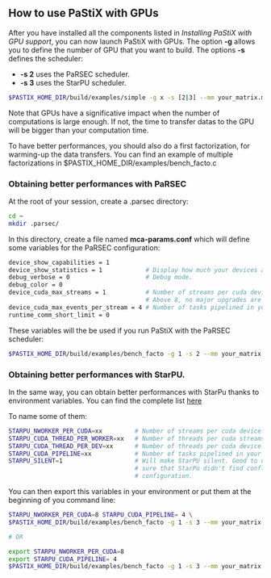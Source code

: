 ## How to use PaStiX with GPUs

After you have installed all the components listed in
_Installing PaStiX with GPU support_, you can now launch
PaStiX with GPUs.
The option **-g** allows you to define the number of GPU
that you want to build.
The options **-s** defines the scheduler:
* **-s 2** uses the PaRSEC scheduler.
* **-s 3** uses the StarPU scheduler.

```sh
$PASTIX_HOME_DIR/build/examples/simple -g x -s [2|3] --mm your_matrix.mtx
```

Note that GPUs have a significative impact when the number
of computations is large enough. If not, the time to transfer
datas to the GPU will be bigger than your computation time.

To have better performances, you should also do a first
factorization, for warming-up the data transfers. You can
find an example of multiple factorizations in
$PASTIX_HOME_DIR/examples/bench_facto.c

### Obtaining better performances with PaRSEC

At the root of your session, create a .parsec directory:

```sh
cd ~
mkdir .parsec/
```

In this directory, create a file named **mca-params.conf** which will
define some variables for the PaRSEC configuration:

```sh
device_show_capabilities = 1
device_show_statistics = 1            # Display how much your devices are used.
debug_verbose = 0                     # Debug mode.
debug_color = 0
device_cuda_max_streams = 1           # Number of streams per cuda device.
                                      # Above 8, no major upgrades are observed.
device_cuda_max_events_per_stream = 4 # Number of tasks pipelined in your device.
runtime_comm_short_limit = 0
```

These variables will the be used if you run PaStiX with the
PaRSEC scheduler:

```sh
$PASTIX_HOME_DIR/build/examples/bench_facto -g 1 -s 2 --mm your_matrix.mtx
```

### Obtaining better performances with StarPU.

In the same way, you can obtain better performances with StarPu thanks to
environment variables. You can find the complete list
[here](https://files.inria.fr/starpu/starpu-1.3.7/html/ExecutionConfigurationThroughEnvironmentVariables.html)

To name some of them:

```sh
STARPU_NWORKER_PER_CUDA=xx         # Number of streams per cuda device.
STARPU_CUDA_THREAD_PER_WORKER=xx   # Number of threads per cuda streams.
STARPU_CUDA_THREAD_PER_DEV=xx      # Number of threads per cuda device.
STARPU_CUDA_PIPELINE=xx            # Number of tasks pipelined in your device.
STARPU_SILENT=1                    # Will make StarPU silent. Good to use if you're
                                   # sure that StarPu didn't find conflicts with your
                                   # configuration.
```

You can then export this variables in your environment or put them
at the beginning of you command line:

```sh
STARPU_NWORKER_PER_CUDA=8 STARPU_CUDA_PIPELINE= 4 \
$PASTIX_HOME_DIR/build/examples/bench_facto -g 1 -s 3 --mm your_matrix.mtx

# OR

export STARPU_NWORKER_PER_CUDA=8
export STARPU_CUDA_PIPELINE= 4
$PASTIX_HOME_DIR/build/examples/bench_facto -g 1 -s 3 --mm your_matrix.mtx
```